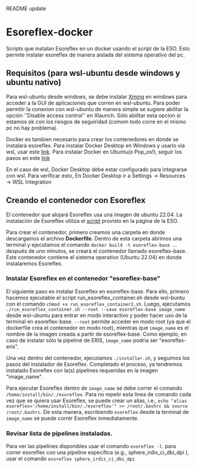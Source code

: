 README update
# Esoreflex-docker
Scripts que instalan Esoreflex en un docker usando el script de la ESO. Esto permite instalar esoreflex de manera aislada del sistema operativo del pc.

## Requisitos (para wsl-ubuntu desde windows y ubuntu nativo)

Para wsl-ubuntu desde windows, se debe instalar [Xming](http://www.straightrunning.com/XmingNotes/) en windows para acceder a la GUI de aplicaciones que corren en wsl-ubuntu. Para poder permitir la conexion con wsl-ubuntu de manera simple se sugiere abilitar la opción ''Disable access control'' en Xlaunch. Sólo abilitar esta opcion si estamos ok con los riesgos de seguiridad (comom todo corre en el mismo pc no hay problema).

Docker es tambien necesario para crear los contenedores en donde se instalará esoreflex. 
Para instalar Docker Desktop en Windows y usarlo via wsl, usar este [link](https://docs.docker.com/desktop/setup/install/windows-install/).
Para instalar Docker en Ubuntu(o Pop_os!), seguir los pasos en este [link](https://docs.docker.com/engine/install/ubuntu/)

En el caso de wsl, Docker Desktop debe estar configurado para integrarse con wsl. Para verificar esto, En Docker Desktop ir a Settings → Resources → WSL Integration


## Creando el contenedor con Esoreflex

El contenedor que alojará Esoreflex usa una imagen de ubuntu 22.04. La instalación de Esoreflex utiliza el [script](https://www.eso.org/sci/software/pipelines/install_esoreflex) provisto en la página de la ESO.  

Para crear el contenedor, primero creamos una carpeta en donde descargamos el archivo **Dockerfile**. Dentro de esta carpeta abrimos una terminal y ejecutamos el comando `docker build -t esoreflex-base .`. después de uno minutos, se creará el contenedor llamado esoreflex-base. Este contenedor contiene el sistema operativo (Ubuntu 22.04) en donde instalaremos Esoreflex.

### Instalar Esoreflex en el contenedor "esoreflex-base"

El siguiente paso es instalar Esoreflex en esoreflex-base. Para ello, primero hacemos ejecutable el script run_esoreflex_container.sh desde wsl-buntu con el comando `chmod +x run_esoreflex_container2.sh`. Luego,
ejecutamos `./run_esoreflex_container.sh --root --save esoreflex-base image_name` desde wsl-ubuntu para entrar en modo interactivo y poder hacer uso de la terminal en esoreflex-base. `--root` permite acceder en modo root (ya que el dockerfile crea el contenedor en modo root), mientras que `image_name` es el nombre de la imagen creada a partir de esoreflex-base. Como ejemplo, en caso de instalar sólo la pipeline de ERIS, `image_name` podria ser "esoreflex-eris".

Una vez dentro del contenedor, ejecutamos `./installer.sh`, y seguimos los pasos del instalador de Esoreflex. Completado el proceso, ya tendremos instalado Esoreflex con la(s) pipelines requeridas en la imagen "image_name".

Para ejecutar Esoreflex dentro de `image_name` se debe correr el comando `/home/install/bin/./esoreflex`. Para no repetir esta linea de comando cada vez que se quiera usar Esoreflex, se puede crear un alias, i.e., `echo "alias esoreflex='/home/install/bin/./esoreflex'" >> /root/.bashrc && source /root/.bashrc`. De esta manera, escribiendo `esoreflex` desde la terminal de `image_name` se puede correr Esoreflex inmediatamente.

### Revisar lista de pipelines instaladas.

Para ver las pipelines disponibles usar el comando `esoreflex -l`. para correr esoreflex con una pipeline especifica (e.g., sphere_irdis_ci_dbi_dpi ), usar el comando `esoreflex sphere_irdis_ci_dbi_dpi`









